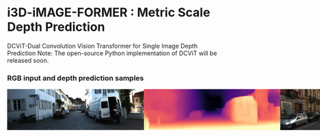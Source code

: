 # i3D-iMAGE-FORMER : Metric Scale Depth Prediction 
 DCViT-Dual Convolution Vision Transformer for Single Image Depth Prediction
 Note: The open-source Python implementation of DCViT will be released soon.
 
 ### RGB input and depth prediction samples
 <div style="display: flex;">
 <img src="samples/rgb399img.jpg" alt="Example Image" width="320" height="96">
<img src="samples/399img.jpg" alt="Example Image" width="320" height="96">
  
   <img src="samples/475img.jpg" alt="Example Image" width="320" height="96">
<img src="samples/475imgp.jpg" alt="Example Image" width="320" height="96">

   <img src="samples/513img.jpg" alt="Example Image" width="320" height="96">
<img src="samples/513imgp.jpg" alt="Example Image" width="320" height="96">

   <img src="samples/640img.jpg" alt="Example Image" width="320" height="96">
<img src="samples/640imgp.jpg" alt="Example Image" width="320" height="96">

 </div>
